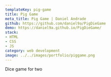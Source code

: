 ```yaml
---
templateKey: pig-game
title: Pig Game
meta_title: Pig Game | Daniel Andrade
github: https://github.com/daniel9a/PigDieGame
demo: https://daniel9a.github.io/PigDieGame/
stack: 
- HTML
- CSS
- JS
category: web development
image: ../../images/portfolio/piggame.png
---
```


Dice game for two
